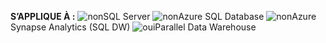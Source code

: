<Token>**S’APPLIQUE À :** ![non](media/no.png)SQL Server ![non](media/no.png)Azure SQL Database ![non](media/no.png)Azure Synapse Analytics (SQL DW) ![oui](media/yes.png)Parallel Data Warehouse </Token>

